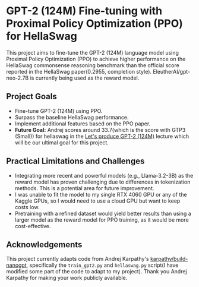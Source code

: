 # GPT-2 (124M) Fine-tuning with Proximal Policy Optimization (PPO) for HellaSwag 

This project aims to fine-tune the GPT-2 (124M) language model using Proximal Policy Optimization (PPO) to achieve higher performance on the HellaSwag commonsense reasoning benchmark than the official score reported in the HellaSwag paper(0.2955, completion style). EleutherAI/gpt-neo-2.7B is currently being used as the reward model.

## Project Goals

* Fine-tune GPT-2 (124M) using PPO.
* Surpass the baseline HellaSwag performance.
* Implement additional features based on the PPO paper.
* **Future Goal:** Andrej scores around 33.7(which is the score with GTP3 (Small)) for hellaswag in the [Let's produce GPT-2 (124M)](https://www.youtube.com/watch?v=l8pRSuU81PU&t=12714s) lecture which will be our ultimal goal for this project.

## Practical Limitations and Challenges

* Integrating more recent and powerful models (e.g., Llama-3.2-3B) as the reward model has proven challenging due to differences in tokenization methods.  This is a potential area for future improvement.
* I was unable to fit the model to my single RTX 4060 GPU or any of the Kaggle GPUs, so I would need to use a cloud GPU but want to keep costs low.
* Pretraining with a refined dataset would yield better results than using a larger model as the reward model for PPO training, as it would be more cost-effective.

## Acknowledgements

This project currently adapts code from Andrej Karpathy's [karpathy/build-nanogpt](https://github.com/karpathy/build-nanogpt), specifically the `train_gpt2.py` and `hellaswag.py` script(I have modified some part of the code to adapt to my project). Thank you Andrej Karpathy for making your work publicly available.
